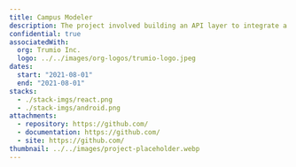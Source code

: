 ```yaml
---
title: Campus Modeler
description: The project involved building an API layer to integrate a Reactjs frontend with a Python simulator and MongoDB for Covid-19 spread analysis on university campuses, deploying it on AWS EC2 with Apache Web Server and coordinating tests with the frontend and model-development teams.
confidential: true
associatedWith:
  org: Trumio Inc.
  logo: ../../images/org-logos/trumio-logo.jpeg
dates:
  start: "2021-08-01"
  end: "2021-08-01"
stacks:
  - ./stack-imgs/react.png
  - ./stack-imgs/android.png
attachments:
  - repository: https://github.com/
  - documentation: https://github.com/
  - site: https://github.com/
thumbnail: ../../images/project-placeholder.webp
---
```

